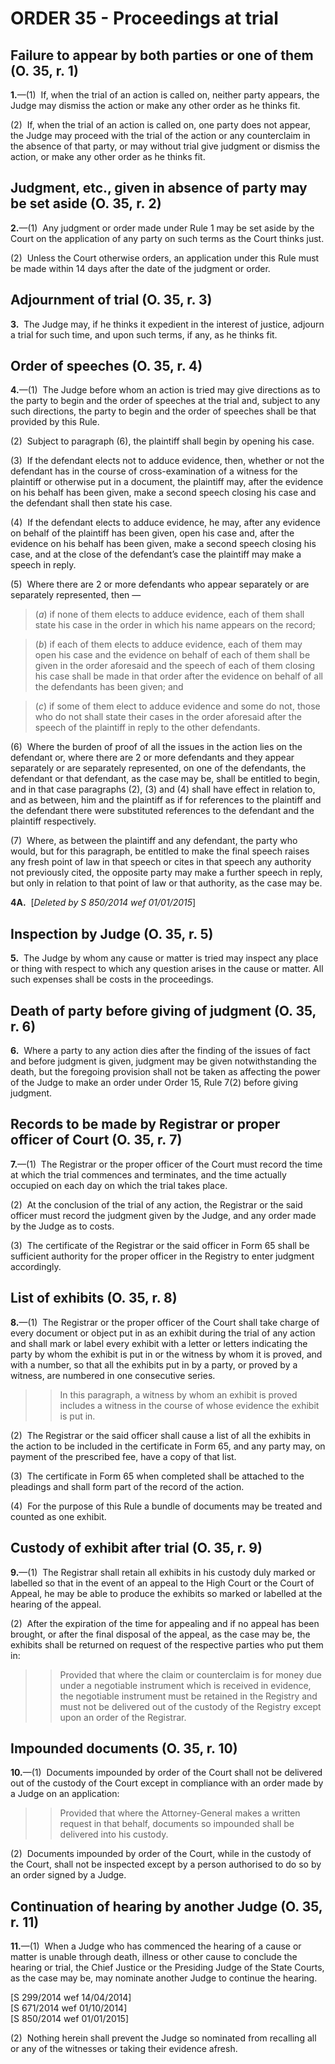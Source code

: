 # ORDER 35 - Proceedings at trial

## Failure to appear by both parties or one of them (O. 35, r. 1)

**1.**—(1)  If, when the trial of an action is called on, neither party appears, the Judge may dismiss the action or make any other order as he thinks fit.



(2)  If, when the trial of an action is called on, one party does not appear, the Judge may proceed with the trial of the action or any counterclaim in the absence of that party, or may without trial give judgment or dismiss the action, or make any other order as he thinks fit.

## Judgment, etc., given in absence of party may be set aside (O. 35, r. 2)

**2.**—(1)  Any judgment or order made under Rule 1 may be set aside by the Court on the application of any party on such terms as the Court thinks just.



(2)  Unless the Court otherwise orders, an application under this Rule must be made within 14 days after the date of the judgment or order.

## Adjournment of trial (O. 35, r. 3)

**3.**  The Judge may, if he thinks it expedient in the interest of justice, adjourn a trial for such time, and upon such terms, if any, as he thinks fit.

## Order of speeches (O. 35, r. 4)

**4.**—(1)  The Judge before whom an action is tried may give directions as to the party to begin and the order of speeches at the trial and, subject to any such directions, the party to begin and the order of speeches shall be that provided by this Rule.



(2)  Subject to paragraph (6), the plaintiff shall begin by opening his case.



(3)  If the defendant elects not to adduce evidence, then, whether or not the defendant has in the course of cross-examination of a witness for the plaintiff or otherwise put in a document, the plaintiff may, after the evidence on his behalf has been given, make a second speech closing his case and the defendant shall then state his case.



(4)  If the defendant elects to adduce evidence, he may, after any evidence on behalf of the plaintiff has been given, open his case and, after the evidence on his behalf has been given, make a second speech closing his case, and at the close of the defendant’s case the plaintiff may make a speech in reply.



(5)  Where there are 2 or more defendants who appear separately or are separately represented, then —

>(_a_) if none of them elects to adduce evidence, each of them shall state his case in the order in which his name appears on the record;

>(_b_) if each of them elects to adduce evidence, each of them may open his case and the evidence on behalf of each of them shall be given in the order aforesaid and the speech of each of them closing his case shall be made in that order after the evidence on behalf of all the defendants has been given; and

>(_c_) if some of them elect to adduce evidence and some do not, those who do not shall state their cases in the order aforesaid after the speech of the plaintiff in reply to the other defendants.



(6)  Where the burden of proof of all the issues in the action lies on the defendant or, where there are 2 or more defendants and they appear separately or are separately represented, on one of the defendants, the defendant or that defendant, as the case may be, shall be entitled to begin, and in that case paragraphs (2), (3) and (4) shall have effect in relation to, and as between, him and the plaintiff as if for references to the plaintiff and the defendant there were substituted references to the defendant and the plaintiff respectively.



(7)  Where, as between the plaintiff and any defendant, the party who would, but for this paragraph, be entitled to make the final speech raises any fresh point of law in that speech or cites in that speech any authority not previously cited, the opposite party may make a further speech in reply, but only in relation to that point of law or that authority, as the case may be.

**4A.**  \[_Deleted by S 850/2014 wef 01/01/2015_\]

## Inspection by Judge (O. 35, r. 5)

**5.**  The Judge by whom any cause or matter is tried may inspect any place or thing with respect to which any question arises in the cause or matter. All such expenses shall be costs in the proceedings.

## Death of party before giving of judgment (O. 35, r. 6)

**6.**  Where a party to any action dies after the finding of the issues of fact and before judgment is given, judgment may be given notwithstanding the death, but the foregoing provision shall not be taken as affecting the power of the Judge to make an order under Order 15, Rule 7(2) before giving judgment.

## Records to be made by Registrar or proper officer of Court (O. 35, r. 7)

**7.**—(1)  The Registrar or the proper officer of the Court must record the time at which the trial commences and terminates, and the time actually occupied on each day on which the trial takes place.



(2)  At the conclusion of the trial of any action, the Registrar or the said officer must record the judgment given by the Judge, and any order made by the Judge as to costs.



(3)  The certificate of the Registrar or the said officer in Form 65 shall be sufficient authority for the proper officer in the Registry to enter judgment accordingly.

## List of exhibits (O. 35, r. 8)

**8.**—(1)  The Registrar or the proper officer of the Court shall take charge of every document or object put in as an exhibit during the trial of any action and shall mark or label every exhibit with a letter or letters indicating the party by whom the exhibit is put in or the witness by whom it is proved, and with a number, so that all the exhibits put in by a party, or proved by a witness, are numbered in one consecutive series.

>

>>In this paragraph, a witness by whom an exhibit is proved includes a witness in the course of whose evidence the exhibit is put in.



(2)  The Registrar or the said officer shall cause a list of all the exhibits in the action to be included in the certificate in Form 65, and any party may, on payment of the prescribed fee, have a copy of that list.



(3)  The certificate in Form 65 when completed shall be attached to the pleadings and shall form part of the record of the action.



(4)  For the purpose of this Rule a bundle of documents may be treated and counted as one exhibit.

## Custody of exhibit after trial (O. 35, r. 9)

**9.**—(1)  The Registrar shall retain all exhibits in his custody duly marked or labelled so that in the event of an appeal to the High Court or the Court of Appeal, he may be able to produce the exhibits so marked or labelled at the hearing of the appeal.



(2)  After the expiration of the time for appealing and if no appeal has been brought, or after the final disposal of the appeal, as the case may be, the exhibits shall be returned on request of the respective parties who put them in:

>

>>Provided that where the claim or counterclaim is for money due under a negotiable instrument which is received in evidence, the negotiable instrument must be retained in the Registry and must not be delivered out of the custody of the Registry except upon an order of the Registrar.

## Impounded documents (O. 35, r. 10)

**10.**—(1)  Documents impounded by order of the Court shall not be delivered out of the custody of the Court except in compliance with an order made by a Judge on an application:

>

>>Provided that where the Attorney-General makes a written request in that behalf, documents so impounded shall be delivered into his custody.



(2)  Documents impounded by order of the Court, while in the custody of the Court, shall not be inspected except by a person authorised to do so by an order signed by a Judge.

## Continuation of hearing by another Judge (O. 35, r. 11)

**11.**—(1)  When a Judge who has commenced the hearing of a cause or matter is unable through death, illness or other cause to conclude the hearing or trial, the Chief Justice or the Presiding Judge of the State Courts, as the case may be, may nominate another Judge to continue the hearing.  
<div class="amendNote">[S 299/2014 wef 14/04/2014]</div>  
<div class="amendNote">[S 671/2014 wef 01/10/2014]</div>  
<div class="amendNote">[S 850/2014 wef 01/01/2015]</div>



(2)  Nothing herein shall prevent the Judge so nominated from recalling all or any of the witnesses or taking their evidence afresh.
